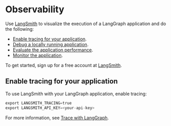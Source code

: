 # Observability

Use [LangSmith](https://smith.langchain.com/) to visualize the execution of a LangGraph application and do the following:

- [Enable tracing for your application](#enable-tracing-for-your-application).
- [Debug a locally running application](../cloud/how-tos/clone_traces_studio.md).
- [Evaluate the application performance](../agents/evals.md).
- [Monitor the application](https://docs.smith.langchain.com/observability/how_to_guides/dashboards).

To get started, sign up for a free account at [LangSmith](https://smith.langchain.com/).

## Enable tracing for your application

To use LangSmith with your LangGraph application, enable tracing:

```python
export LANGSMITH_TRACING=true
export LANGSMITH_API_KEY=<your-api-key>
```

For more information, see [Trace with LangGraph](https://docs.smith.langchain.com/observability/how_to_guides/trace_with_langgraph).